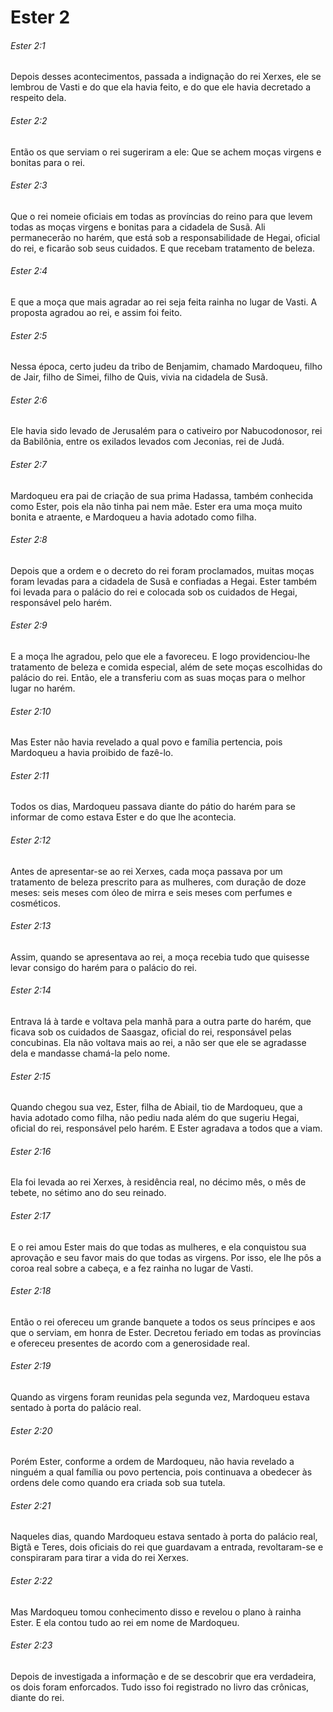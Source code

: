 # Ester 2

###### Ester 2:1

Depois desses acontecimentos, passada a indignação do rei Xerxes, ele se lembrou de Vasti e do que ela havia feito, e do que ele havia decretado a respeito dela.

###### Ester 2:2

Então os que serviam o rei sugeriram a ele: Que se achem moças virgens e bonitas para o rei.

###### Ester 2:3

Que o rei nomeie oficiais em todas as províncias do reino para que levem todas as moças virgens e bonitas para a cidadela de Susã. Ali permanecerão no harém, que está sob a responsabilidade de Hegai, oficial do rei, e ficarão sob seus cuidados. E que recebam tratamento de beleza.

###### Ester 2:4

E que a moça que mais agradar ao rei seja feita rainha no lugar de Vasti. A proposta agradou ao rei, e assim foi feito.

###### Ester 2:5

Nessa época, certo judeu da tribo de Benjamim, chamado Mardoqueu, filho de Jair, filho de Simei, filho de Quis, vivia na cidadela de Susã.

###### Ester 2:6

Ele havia sido levado de Jerusalém para o cativeiro por Nabucodonosor, rei da Babilônia, entre os exilados levados com Jeconias, rei de Judá.

###### Ester 2:7

Mardoqueu era pai de criação de sua prima Hadassa, também conhecida como Ester, pois ela não tinha pai nem mãe. Ester era uma moça muito bonita e atraente, e Mardoqueu a havia adotado como filha.

###### Ester 2:8

Depois que a ordem e o decreto do rei foram proclamados, muitas moças foram levadas para a cidadela de Susã e confiadas a Hegai. Ester também foi levada para o palácio do rei e colocada sob os cuidados de Hegai, responsável pelo harém.

###### Ester 2:9

E a moça lhe agradou, pelo que ele a favoreceu. E logo providenciou-lhe tratamento de beleza e comida especial, além de sete moças escolhidas do palácio do rei. Então, ele a transferiu com as suas moças para o melhor lugar no harém.

###### Ester 2:10

Mas Ester não havia revelado a qual povo e família pertencia, pois Mardoqueu a havia proibido de fazê-lo.

###### Ester 2:11

Todos os dias, Mardoqueu passava diante do pátio do harém para se informar de como estava Ester e do que lhe acontecia.

###### Ester 2:12

Antes de apresentar-se ao rei Xerxes, cada moça passava por um tratamento de beleza prescrito para as mulheres, com duração de doze meses: seis meses com óleo de mirra e seis meses com perfumes e cosméticos.

###### Ester 2:13

Assim, quando se apresentava ao rei, a moça recebia tudo que quisesse levar consigo do harém para o palácio do rei.

###### Ester 2:14

Entrava lá à tarde e voltava pela manhã para a outra parte do harém, que ficava sob os cuidados de Saasgaz, oficial do rei, responsável pelas concubinas. Ela não voltava mais ao rei, a não ser que ele se agradasse dela e mandasse chamá-la pelo nome.

###### Ester 2:15

Quando chegou sua vez, Ester, filha de Abiail, tio de Mardoqueu, que a havia adotado como filha, não pediu nada além do que sugeriu Hegai, oficial do rei, responsável pelo harém. E Ester agradava a todos que a viam.

###### Ester 2:16

Ela foi levada ao rei Xerxes, à residência real, no décimo mês, o mês de tebete, no sétimo ano do seu reinado.

###### Ester 2:17

E o rei amou Ester mais do que todas as mulheres, e ela conquistou sua aprovação e seu favor mais do que todas as virgens. Por isso, ele lhe pôs a coroa real sobre a cabeça, e a fez rainha no lugar de Vasti.

###### Ester 2:18

Então o rei ofereceu um grande banquete a todos os seus príncipes e aos que o serviam, em honra de Ester. Decretou feriado em todas as províncias e ofereceu presentes de acordo com a generosidade real.

###### Ester 2:19

Quando as virgens foram reunidas pela segunda vez, Mardoqueu estava sentado à porta do palácio real.

###### Ester 2:20

Porém Ester, conforme a ordem de Mardoqueu, não havia revelado a ninguém a qual família ou povo pertencia, pois continuava a obedecer às ordens dele como quando era criada sob sua tutela.

###### Ester 2:21

Naqueles dias, quando Mardoqueu estava sentado à porta do palácio real, Bigtã e Teres, dois oficiais do rei que guardavam a entrada, revoltaram-se e conspiraram para tirar a vida do rei Xerxes.

###### Ester 2:22

Mas Mardoqueu tomou conhecimento disso e revelou o plano à rainha Ester. E ela contou tudo ao rei em nome de Mardoqueu.

###### Ester 2:23

Depois de investigada a informação e de se descobrir que era verdadeira, os dois foram enforcados. Tudo isso foi registrado no livro das crônicas, diante do rei.

